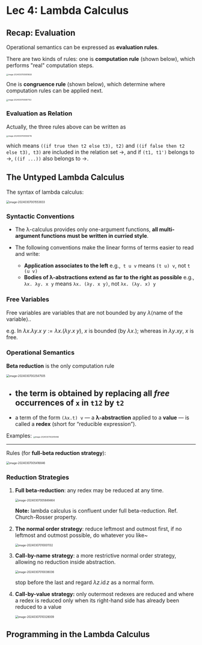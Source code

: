 # Lec 4: Lambda Calculus

## Recap: Evaluation

Operational semantics can be expressed as **evaluation rules**.

There are two kinds of rules: one is **computation rule** (shown below), which performs "real" computation steps.

<img src="https://cdn.jsdelivr.net/gh/mtdickens/mtd-images/img/202403070006730.png" alt="image-20240307000619826" style="zoom:33%;" />

One is **congruence rule** (shown below), which determine where computation rules can be applied next.

<img src="https://cdn.jsdelivr.net/gh/mtdickens/mtd-images/img/202403070008585.png" alt="image-20240307000817153" style="zoom:33%;" />

### Evaluation as Relation

Actually, the three rules above can be written as

<img src="https://cdn.jsdelivr.net/gh/mtdickens/mtd-images/img/202403070009039.png" alt="image-20240307000936716" style="zoom: 33%;" />

which means `((if true then t2 else t3), t2)` and `((if false then t2 else t3), t3)` are included in the relation set $\to$, and if `(t1, t1')` belongs to $\to$, `((if ...))` also belongs to $\to$.

## The Untyped Lambda Calculus

The syntax of lambda calculus:

<img src="https://cdn.jsdelivr.net/gh/mtdickens/mtd-images/img/202403070015506.png" alt="image-20240307001553833" style="zoom:50%;" />

### Syntactic Conventions

- The λ-calculus provides only one-argument functions, **all multi-argument functions must be written in curried style**.

- The following conventions make the linear forms of terms easier to read and write:
  - **Application associates to the left**
    e.g.,` t u v` means `(t u) v`, not `t (u v)`
  - **Bodies of λ-abstractions extend as far to the right as possible**
    e.g., `λx. λy. x y` means `λx. (λy. x y)`, not `λx. (λy. x) y` 

### Free Variables

Free variables are variables that are not bounded by any $\lambda \left<\text{name of the variable}\right>.$.

e.g. In $\lambda x. \lambda y. x~y := \lambda x.(\lambda y. x~y)$, $x$ is bounded (by $\lambda x.$); whereas in $\lambda y. x y$, $x$ is free.

### Operational Semantics

**Beta reduction** is the only computation rule

<img src="https://cdn.jsdelivr.net/gh/mtdickens/mtd-images/img/202403070025550.png" alt="image-20240307002547505" style="zoom: 50%;" />

- the term is obtained by **replacing all *free* occurrences** of `x` in `t12` by `t2`
  - 
- a term of the form `(λx.t) v` — a **λ-abstraction** applied to a **value** — is called a **redex** (short for “reducible expression”).

Examples:
<img src="https://cdn.jsdelivr.net/gh/mtdickens/mtd-images/img/202403070028416.png" alt="image-20240307002819496" style="zoom: 33%;" />

---

Rules (for **full-beta reduction strategy**):

<img src="https://cdn.jsdelivr.net/gh/mtdickens/mtd-images/img/202403070054702.png" alt="image-20240307005416846" style="zoom: 50%;" />

### Reduction Strategies

1. **Full beta-reduction**: any redex may be reduced at any time. 

   <img src="https://cdn.jsdelivr.net/gh/mtdickens/mtd-images/img/202403070100037.png" alt="image-20240307005849464" style="zoom:50%;" />

   **Note:** lambda calculus is confluent under full beta-reduction. Ref. Church-Rosser property.

2. **The normal order strategy**: reduce leftmost and outmost first, if no leftmost and outmost possible, do whatever you like~

   <img src="https://cdn.jsdelivr.net/gh/mtdickens/mtd-images/img/202403070100577.png" alt="image-20240307010001132" style="zoom:50%;" />

3. **Call-by-name strategy**: a more restrictive normal order strategy, allowing no reduction inside abstraction.

   <img src="https://cdn.jsdelivr.net/gh/mtdickens/mtd-images/img/202403070101266.png" alt="image-20240307010038036" style="zoom:50%;" />

   stop before the last and regard $\lambda z. \operatorname*{id} z$ as a normal form.

4. **Call-by-value strategy:** only outermost redexes are reduced and where a redex is reduced only when its right-hand side has already been reduced to a value

   <img src="https://cdn.jsdelivr.net/gh/mtdickens/mtd-images/img/202403070103976.png" alt="image-20240307010328009" style="zoom:50%;" />

## Programming in the Lambda Calculus